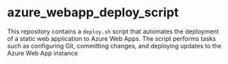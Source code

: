 # azure_webapp_deploy_script
 This repository contains a `deploy.sh` script that automates the deployment of a static web application to Azure Web Apps. The script performs tasks such as configuring Git, committing changes, and deploying updates to the Azure Web App instance

